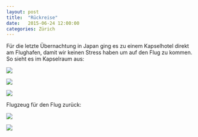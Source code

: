 ```yaml
---
layout: post
title:  "Rückreise"
date:   2015-06-24 12:00:00
categories: Zürich
---
```


Für die letzte Übernachtung in Japan ging es zu einem Kapselhotel direkt am Flughafen, damit wir keinen Stress haben um auf den Flug zu kommen.
So sieht es im Kapselraum aus:

![](/japan2015/content/images/2015/06/Photo-23-06-15-16-15-39-2.jpg)

![](/japan2015/content/images/2015/06/Photo-23-06-15-14-42-26-1.jpg)

![](/japan2015/content/images/2015/06/Photo-23-06-15-16-14-47-1.jpg)

Flugzeug für den Flug zurück:

![](/japan2015/content/images/2015/06/IMG_5256.JPG)

![](/japan2015/content/images/2015/06/Photo-24-06-15-03-39-55.jpg)
